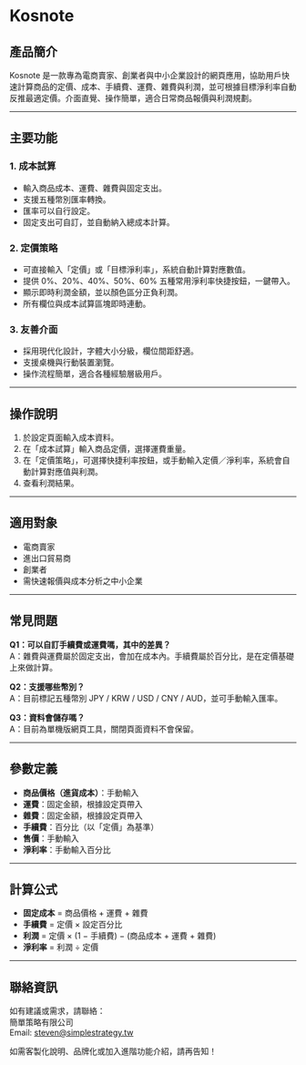 # Kosnote

## 產品簡介
Kosnote 是一款專為電商賣家、創業者與中小企業設計的網頁應用，協助用戶快速計算商品的定價、成本、手續費、運費、雜費與利潤，並可根據目標淨利率自動反推最適定價。介面直覺、操作簡單，適合日常商品報價與利潤規劃。

---

## 主要功能

### 1. 成本試算
- 輸入商品成本、運費、雜費與固定支出。
- 支援五種幣別匯率轉換。
- 匯率可以自行設定。
- 固定支出可自訂，並自動納入總成本計算。

### 2. 定價策略
- 可直接輸入「定價」或「目標淨利率」，系統自動計算對應數值。
- 提供 0%、20%、40%、50%、60% 五種常用淨利率快捷按鈕，一鍵帶入。
- 顯示即時利潤金額，並以顏色區分正負利潤。
- 所有欄位與成本試算區塊即時連動。

### 3. 友善介面
- 採用現代化設計，字體大小分級，欄位間距舒適。
- 支援桌機與行動裝置瀏覽。
- 操作流程簡單，適合各種經驗層級用戶。

---

## 操作說明
1. 於設定頁面輸入成本資料。
2. 在「成本試算」輸入商品定價，選擇運費重量。
3. 在「定價策略」，可選擇快捷利率按鈕，或手動輸入定價／淨利率，系統會自動計算對應值與利潤。
4. 查看利潤結果。

---

## 適用對象
- 電商賣家
- 進出口貿易商
- 創業者
- 需快速報價與成本分析之中小企業

---

## 常見問題

**Q1：可以自訂手續費或運費嗎，其中的差異？**  
A：雜費與運費屬於固定支出，會加在成本內。手續費屬於百分比，是在定價基礎上來做計算。

**Q2：支援哪些幣別？**  
A：目前標記五種幣別 JPY / KRW / USD / CNY / AUD，並可手動輸入匯率。

**Q3：資料會儲存嗎？**  
A：目前為單機版網頁工具，關閉頁面資料不會保留。

---

## 參數定義
- **商品價格（進貨成本）**：手動輸入
- **運費**：固定金額，根據設定頁帶入
- **雜費**：固定金額，根據設定頁帶入
- **手續費**：百分比（以「定價」為基準）
- **售價**：手動輸入
- **淨利率**：手動輸入百分比

---

## 計算公式
- **固定成本** = 商品價格 + 運費 + 雜費
- **手續費** = 定價 × 設定百分比
- **利潤** = 定價 × (1 − 手續費) − (商品成本 + 運費 + 雜費)
- **淨利率** = 利潤 ÷ 定價

---

## 聯絡資訊
如有建議或需求，請聯絡：  
簡單策略有限公司  
Email: steven@simplestrategy.tw

如需客製化說明、品牌化或加入進階功能介紹，請再告知！
